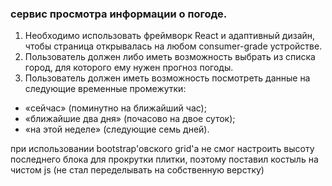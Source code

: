 ###  сервис просмотра информации о погоде.

1. Необходимо использовать фреймворк React и адаптивный дизайн, чтобы страница открывалась на любом consumer-grade устройстве.
2. Пользователь должен либо иметь возможность выбрать из списка город, для которого ему нужен прогноз погоды.
3. Пользователь должен иметь возможность посмотреть данные на следующие временные промежутки:
 * «сейчас» (поминутно на ближайший час);
 * «ближайшие два дня» (почасово на двое суток);
 * «на этой неделе» (следующие семь дней).
 
 
 
при использовании bootstrap'овского grid'а не смог настроить высоту последнего блока для прокрутки плитки, поэтому поставил костыль на чистом js (не стал переделывать на собственную верстку)